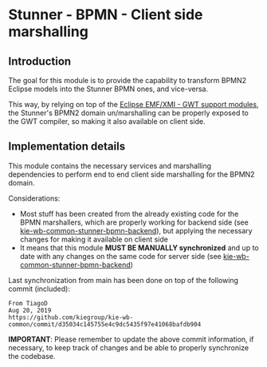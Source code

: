 # Stunner - BPMN - Client side marshalling

## Introduction

The goal for this module is to provide the capability to transform BPMN2 Eclipse models into the Stunner BPMN ones, and vice-versa.

This way, by relying on top of the [Eclipse EMF/XMI - GWT support modules](../kie-wb-common-stunner-bpmn-emf), the Stunner's BPMN2 domain un/marshalling can be properly exposed to the GWT compiler, so making it also available on client side.

## Implementation details

This module contains the necessary services and marshalling dependencies to perform end to end client side marshalling for the BPMN2 domain.

Considerations:

- Most stuff has been created from the already existing code for the BPMN marshallers, which are properly working for backend side (see [kie-wb-common-stunner-bpmn-backend](https://github.com/kiegroup/kie-wb-common/tree/main/kie-wb-common-stunner/kie-wb-common-stunner-bpmn-backend)), but applying the necessary changes for making it available on client side
- It means that this module **MUST BE MANUALLY synchronized** and up to date with any changes on the same code for server side (see [kie-wb-common-stunner-bpmn-backend](https://github.com/kiegroup/kie-wb-common/tree/main/kie-wb-common-stunner/kie-wb-common-stunner-bpmn-backend))

Last synchronization from main has been done on top of the following commit (included):

    From TiagoD
    Aug 20, 2019
    https://github.com/kiegroup/kie-wb-common/commit/d35034c145755e4c9dc5435f97e41068bafdb904

**IMPORTANT**: Please remember to update the above commit information, if necessary, to keep track of changes and be able to properly synchronize the codebase.
